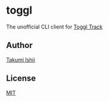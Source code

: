 toggl
====

The unofficial CLI client for [Toggl Track](https://toggl.com/track/)

## Author

[Takumi Ishii](https://github.com/ta9mi1shi1)

## License

[MIT](https://github.com/ta9mi1shi1/toggl/blob/master/LICENSE)

